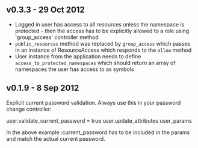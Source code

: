 ## v0.3.3 - 29 Oct 2012

- Logged in user has access to all resources unless the namespace is protected - then the access has to be explicitly allowed to a role using 'group_access' controller method
- `public_resources` method was replaced by `group_access` which passes in an instance of ResourceAccess which responds to the `allow` method
- User instance from the application needs to define `access_to_protected_namespaces` which should return an array of namespaces the user has access to as symbols


## v0.1.9 - 8 Sep 2012

Explicit current password validation. Always use this in your password change controller:

  user.validate_current_password = true
  user.update_attributes user_params
  
In the above example :current_password has to be included in the params and match the actual current password.